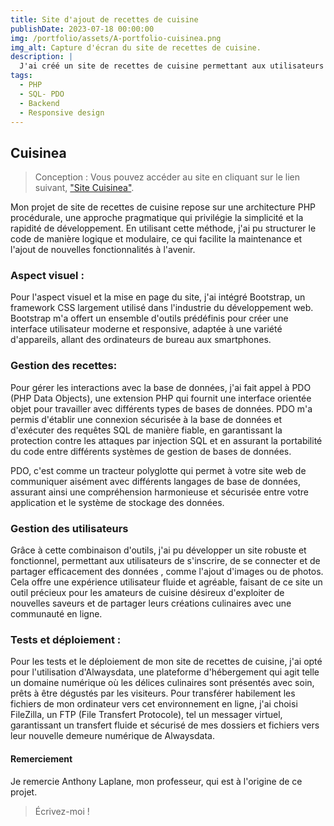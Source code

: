 ```yaml
---
title: Site d'ajout de recettes de cuisine
publishDate: 2023-07-18 00:00:00
img: /portfolio/assets/A-portfolio-cuisinea.png
img_alt: Capture d'écran du site de recettes de cuisine.
description: |
  J'ai créé un site de recettes de cuisine permettant aux utilisateurs de s'inscrire et d'ajouter leurs recettes préférées, afin d'obtenir une expérience interactive et collaborative. Ce site offre une véritable source d'inspiration pour tous les amateurs de cuisine. Ce site s'adapte à toutes tailles d'écran.
tags:
  - PHP
  - SQL- PDO
  - Backend
  - Responsive design
---
```


## Cuisinea

> Conception :
> Vous pouvez accéder au site en cliquant sur le lien suivant, <a href="https://cuisinea.alwaysdata.net">"Site Cuisinea"</a>.

Mon projet de site de recettes de cuisine repose sur une architecture PHP procédurale, une approche pragmatique qui privilégie la simplicité et la rapidité de développement. En utilisant cette méthode, j'ai pu structurer le code de manière logique et modulaire, ce qui facilite la maintenance et l'ajout de nouvelles fonctionnalités à l'avenir.

### Aspect visuel :

Pour l'aspect visuel et la mise en page du site, j'ai intégré Bootstrap, un framework CSS largement utilisé dans l'industrie du développement web. Bootstrap m'a offert un ensemble d'outils prédéfinis pour créer une interface utilisateur moderne et responsive, adaptée à une variété d'appareils, allant des ordinateurs de bureau aux smartphones.

### Gestion des recettes:

Pour gérer les interactions avec la base de données, j'ai fait appel à PDO (PHP Data Objects), une extension PHP qui fournit une interface orientée objet pour travailler avec différents types de bases de données. PDO m'a permis d'établir une connexion sécurisée à la base de données et d'exécuter des requêtes SQL de manière fiable, en garantissant la protection contre les attaques par injection SQL et en assurant la portabilité du code entre différents systèmes de gestion de bases de données.

PDO, c'est comme un tracteur polyglotte qui permet à votre site web de communiquer aisément avec différents langages de base de données, assurant ainsi une compréhension harmonieuse et sécurisée entre votre application et le système de stockage des données.

### Gestion des utilisateurs

Grâce à cette combinaison d'outils, j'ai pu développer un site robuste et fonctionnel, permettant aux utilisateurs de s'inscrire, de se connecter et de partager efficacement des données , comme l'ajout d'images ou de photos. Cela offre une expérience utilisateur fluide et agréable, faisant de ce site un outil précieux pour les amateurs de cuisine désireux d'exploiter de nouvelles saveurs et de partager leurs créations culinaires avec une communauté en ligne.

### Tests et déploiement :

Pour les tests et le déploiement de mon site de recettes de cuisine, j'ai opté pour l'utilisation d'Alwaysdata, une plateforme d'hébergement qui agit telle un domaine numérique où les délices culinaires sont présentés avec soin, prêts à être dégustés par les visiteurs. Pour transférer habilement les fichiers de mon ordinateur vers cet environnement en ligne, j'ai choisi FileZilla, un FTP (File Transfert Protocole), tel un messager virtuel, garantissant un transfert fluide et sécurisé de mes dossiers et fichiers vers leur nouvelle demeure numérique de Alwaysdata.

#### Remerciement

Je remercie Anthony Laplane, mon professeur, qui est à l'origine de ce projet.

> Écrivez-moi !
